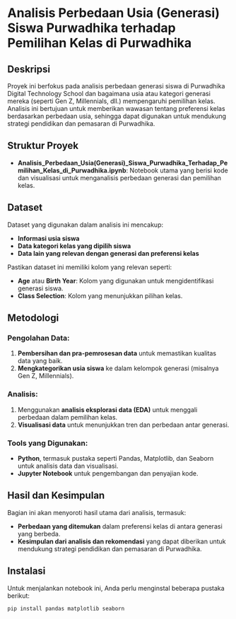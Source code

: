 # Analisis Perbedaan Usia (Generasi) Siswa Purwadhika terhadap Pemilihan Kelas di Purwadhika

## Deskripsi
Proyek ini berfokus pada analisis perbedaan generasi siswa di Purwadhika Digital Technology School dan bagaimana usia atau kategori generasi mereka (seperti Gen Z, Millennials, dll.) mempengaruhi pemilihan kelas. Analisis ini bertujuan untuk memberikan wawasan tentang preferensi kelas berdasarkan perbedaan usia, sehingga dapat digunakan untuk mendukung strategi pendidikan dan pemasaran di Purwadhika.

## Struktur Proyek
- **Analisis_Perbedaan_Usia(Generasi)_Siswa_Purwadhika_Terhadap_Pemilihan_Kelas_di_Purwadhika.ipynb**: Notebook utama yang berisi kode dan visualisasi untuk menganalisis perbedaan generasi dan pemilihan kelas.

## Dataset
Dataset yang digunakan dalam analisis ini mencakup:
- **Informasi usia siswa**
- **Data kategori kelas yang dipilih siswa**
- **Data lain yang relevan dengan generasi dan preferensi kelas**

Pastikan dataset ini memiliki kolom yang relevan seperti:
- **Age** atau **Birth Year**: Kolom yang digunakan untuk mengidentifikasi generasi siswa.
- **Class Selection**: Kolom yang menunjukkan pilihan kelas.

## Metodologi

### Pengolahan Data:
1. **Pembersihan dan pra-pemrosesan data** untuk memastikan kualitas data yang baik.
2. **Mengkategorikan usia siswa** ke dalam kelompok generasi (misalnya Gen Z, Millennials).

### Analisis:
1. Menggunakan **analisis eksplorasi data (EDA)** untuk menggali perbedaan dalam pemilihan kelas.
2. **Visualisasi data** untuk menunjukkan tren dan perbedaan antar generasi.

### Tools yang Digunakan:
- **Python**, termasuk pustaka seperti Pandas, Matplotlib, dan Seaborn untuk analisis data dan visualisasi.
- **Jupyter Notebook** untuk pengembangan dan penyajian kode.

## Hasil dan Kesimpulan
Bagian ini akan menyoroti hasil utama dari analisis, termasuk:
- **Perbedaan yang ditemukan** dalam preferensi kelas di antara generasi yang berbeda.
- **Kesimpulan dari analisis dan rekomendasi** yang dapat diberikan untuk mendukung strategi pendidikan dan pemasaran di Purwadhika.

## Instalasi
Untuk menjalankan notebook ini, Anda perlu menginstal beberapa pustaka berikut:

```bash
pip install pandas matplotlib seaborn
